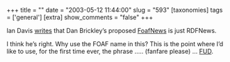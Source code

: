 +++
title = ""
date = "2003-05-12 11:44:00"
slug = "593"
[taxonomies]
tags = ['general']
[extra]
show_comments = "false"
+++

Ian Davis [writes](http://internetalchemy.org/2003/05/foafNews.html) that Dan Brickley’s proposed [FoafNews](http://rdfweb.org/topic/FoafNews) is just RDFNews.

I think he’s right. Why use the FOAF name in this? This is the point where I’d like to use, for the first time ever, the phrase ….. (fanfare please) … [FUD](http://www.geocities.com/SiliconValley/Hills/9267/fuddef.html).
